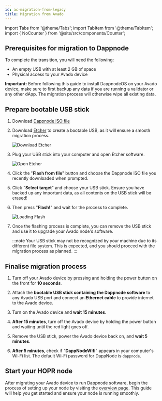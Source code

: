 ```yaml
---
id: ac-migration-from-legacy
title: Migration from Avado
---
```


import Tabs from '@theme/Tabs';
import TabItem from '@theme/TabItem';
import { NoCounter } from '@site/src/components/Counter';


<NoCounter>

## Prerequisites for migration to Dappnode

To complete the transition, you will need the following:

- An empty USB with at least 2 GB of space
- Physical access to your Avado device

**Important:** Before following this guide to install DappnodeOS on your Avado device, make sure to first backup any data if you are running a validator or any other dApp. The migration process will otherwise wipe all existing data.

## Prepare bootable USB stick
 
1. Download [Dappnode ISO file](https://github.com/dappnode/DAppNode/releases/download/v0.2.94/DAppNode-v0.2.94-debian-bookworm-amd64-unattended.iso)

2. Download [Etcher](https://etcher.balena.io/#download-etcher) to create a bootable USB, as it will ensure a smooth migration process.

    ![Download Etcher](/img/node/download-etcher.png)

3. Plug your USB stick into your computer and open Etcher software.

    ![Open Etcher](/img/node/etcher-wizard-1.png)

4. Click the "**Flash from file**" button and choose the Dappnode ISO file you recently downloaded when prompted.

5. Click "**Select target**" and choose your USB stick. Ensure you have backed up any important data, as all contents on the USB stick will be erased!

6. Then press "**Flash!**" and wait for the process to complete.

    ![Loading Flash](/img/node/etcher-wizard-2.png)

7. Once the flashing process is complete, you can remove the USB stick and use it to upgrade your Avado node's software.

    :::note
    Your USB stick may not be recognized by your machine due to its different file system. This is expected, and you should proceed with the migration process as planned.
    :::

## Finalise migration process

1. Turn off your Avado device by pressing and holding the power button on the front for **10 seconds**.

2. Attach the **bootable USB stick containing the Dappnode software** to any Avado USB port and connect an **Ethernet cable** to provide internet to the Avado device.

3. Turn on the Avado device and **wait 15 minutes**.

4. **After 15 minutes**, turn off the Avado device by holding the power button and waiting until the red light goes off.

5. Remove the USB stick, power the Avado device back on, and **wait 5 minutes**.

6. **After 5 minutes**, check if "**DappNodeWifi**" appears in your computer's Wi-Fi list. The default Wi-Fi password for DappNode is `dappnode`.

## Start your HOPR node

After migrating your Avado device to run Dappnode software, begin the process of setting up your node by visiting the [overview page](./run-a-node-overview#ready-to-run-your-node). This guide will help you get started and ensure your node is running smoothly.

</NoCounter>